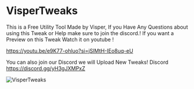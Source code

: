 # VisperTweaks
This is a Free Utility Tool Made by Visper, If you Have Any Questions about using this Tweak or Help make sure to join the discord.!
If you want a Preview on this Tweak Watch it on youtube !

https://youtu.be/e9K77-ohluo?si=jSlMtH-IEo8uq-eU

You can also join our Discord we will Upload New Tweaks!
Discord 
https://discord.gg/yH3gJXMPxZ



![VisperTweaks](https://github.com/visper21/VisperTweaks/assets/155386862/9d5caf61-226a-4bfb-a7f4-449d73136e85)
